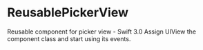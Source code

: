 # ReusablePickerView
Reusable component for picker view - Swift 3.0
Assign UIView the component class and start using its events.
